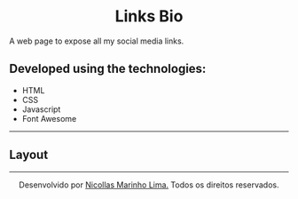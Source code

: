 <h1 align= "center">
  Links Bio
</h1>


A web page to expose all my social media links.

## Developed using the technologies:

- HTML
- CSS
- Javascript
- Font Awesome

---


## Layout



---


<p align= "center">
  Desenvolvido por <a href="https://github.com/Nicollas1305">Nicollas Marinho Lima.</a>  Todos os direitos reservados.
</p>
